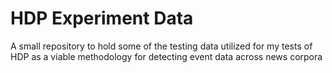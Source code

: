 # HDP Experiment Data
A small repository to hold some of the testing data utilized for my tests of HDP as a viable methodology for detecting event data across news corpora
